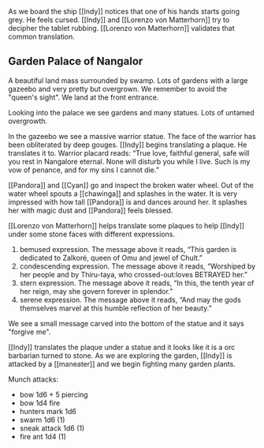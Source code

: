 As we board the ship [[Indy]] notices that one of his hands starts going grey. He feels cursed. [[Indy]] and [[Lorenzo von Matterhorn]] try to decipher the tablet rubbing. [[Lorenzo von Matterhorn]] validates that common translation.

## Garden Palace of Nangalor

A beautiful land mass surrounded by swamp. Lots of gardens with a large gazeebo and very pretty but overgrown. We remember to avoid the "queen's sight". We land at the front entrance.

Looking into the palace we see gardens and many statues. Lots of untamed overgrowth.

In the gazeebo we see a massive warrior statue. The face of the warrior has been obliterated by deep gouges. [[Indy]] begins translating a plaque. He translates it to. Warrior placard reads: “True love, faithful general, safe will you rest in Nangalore eternal. None will disturb you while I live. Such is my vow of penance, and for my sins I cannot die.” 

[[Pandora]] and [[Cyan]] go and inspect the broken water wheel. Out of the water wheel spouts a [[chawinga]] and splashes in the water. It is very impressed with how tall [[Pandora]] is and dances around her. It splashes her with magic dust and [[Pandora]] feels blessed.

[[Lorenzo von Matterhorn]] helps translate some plaques to help [[Indy]] under some stone faces with different expressions.

1. bemused expression. The message above it reads, “This garden is dedicated to Zalkoré, queen of Omu and jewel of Chult.”
2. condescending expression. The message above it reads, “Worshiped by her people and by Thiru-taya, who crossed-out:loves BETRAYED her.”
3. stern expression. The message above it reads, “In this, the tenth year of her reign, may she govern forever in splendor.”
4. serene expression. The message above it reads, “And may the gods themselves marvel at this humble reflection of her beauty.”

We see a small message carved into the bottom of the statue and it says "forgive me". 

[[Indy]] translates the plaque under a statue and it looks like it is a orc barbarian turned to stone. As we are exploring the garden, [[Indy]] is attacked by a [[maneater]] and we begin fighting many garden plants.

Munch attacks:
- bow 1d6 + 5 piercing 
- bow 1d4 fire
- hunters mark 1d6 
- swarm 1d6 (1)
- sneak attack 1d6 (1)
- fire ant 1d4 (1) 